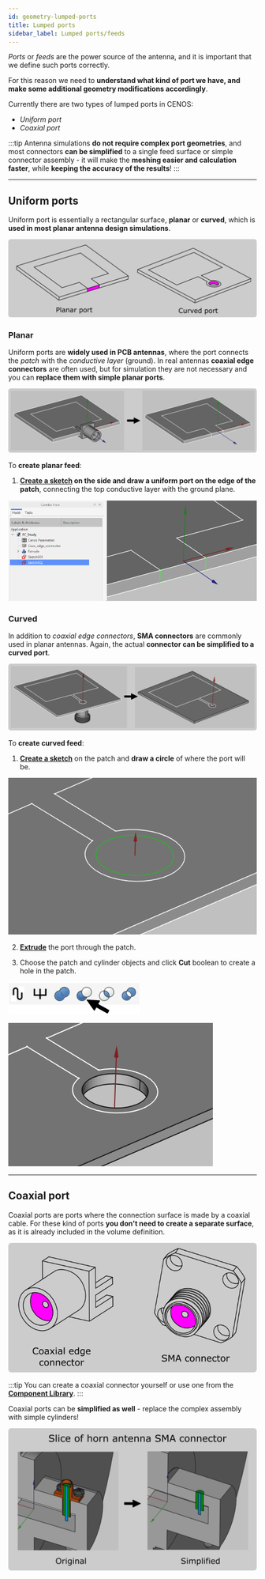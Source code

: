 ```yaml
---
id: geometry-lumped-ports
title: Lumped ports
sidebar_label: Lumped ports/feeds
---
```


*Ports* or *feeds* are the power source of the antenna, and it is important that we define such ports correctly. 

For this reason we need to **understand what kind of port we have, and make some additional geometry modifications accordingly**.

Currently there are two types of lumped ports in CENOS:

- *Uniform port*
- *Coaxial port*

:::tip
Antenna simulations **do not require complex port geometries**, and most connectors **can be simplified** to a single feed surface or simple connector assembly - it will make the **meshing easier and calculation faster**, while **keeping the accuracy of the results**!
:::

---

## Uniform ports

Uniform port is essentially a rectangular surface, **planar** or **curved**, which is **used in most planar antenna design simulations**.

<p align="center">

![assets/quickstart/Untitled24.png](assets/example/5.png)

</p>

### Planar

Uniform ports are **widely used in PCB antennas**, where the port connects the *patch* with the *conductive layer* (ground). In real antennas **coaxial edge connectors** are often used, but for simulation they are not necessary and you can **replace them with simple planar ports**.

![assets/quickstart/Untitled24.png](assets/example/1.png)

To **create planar feed**:

1. **[Create a sketch](geometry-creation#sketches) on the side and draw a uniform port on the edge of the patch**, connecting the top conductive layer with the ground plane.

<p align="center">

![assets/quickstart/Untitled24.png](assets/example/2.png)

</p>

### Curved

In addition to *coaxial edge connectors*, **SMA connectors** are commonly used in planar antennas. Again, the actual **connector can be simplified to a curved port**.

<p align="center">

![assets/quickstart/Untitled24.png](assets/example/3.png)

</p>

To **create curved feed**:

1. **[Create a sketch](geometry-creation#sketches)** on the patch and **draw a circle** of where the port will be.

<p align="center">

![assets/quickstart/Untitled24.png](assets/example/7.png)

</p>

2. **[Extrude](geometry-creation#extrusion)** the port through the patch.

3. Choose the patch and cylinder objects and click **Cut** boolean to create a hole in the patch.

<p align="center">

![assets/quickstart/Untitled24.png](assets/example/8.png)

</p>

<p align="center">

![assets/quickstart/Untitled24.png](assets/example/9.png)

</p>

---

## Coaxial port

Coaxial ports are ports where the connection surface is made by a coaxial cable. For these kind of ports **you don't need to create a separate surface**, as it is already included in the volume definition.

<p align="center">

![assets/quickstart/Untitled24.png](assets/example/10.png)

</p>

:::tip
You can create a coaxial connector yourself or use one from the **[Component Library](geometry-creation#component-library)**.
:::

Coaxial ports can be **simplified as well** - replace the complex assembly with simple cylinders!

<p align="center">

![assets/quickstart/Untitled24.png](assets/example/11.png)

</p>